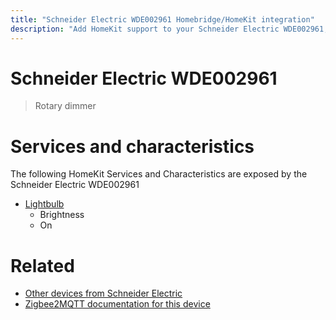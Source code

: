 ```yaml
---
title: "Schneider Electric WDE002961 Homebridge/HomeKit integration"
description: "Add HomeKit support to your Schneider Electric WDE002961, using Homebridge, Zigbee2MQTT and homebridge-z2m."
---
```

<!---
This file has been GENERATED using src/docgen/docgen.ts
DO NOT EDIT THIS FILE MANUALLY!
-->
# Schneider Electric WDE002961
> Rotary dimmer


# Services and characteristics
The following HomeKit Services and Characteristics are exposed by
the Schneider Electric WDE002961

* [Lightbulb](../../light.md)
  * Brightness
  * On


# Related
* [Other devices from Schneider Electric](../index.md#schneider_electric)
* [Zigbee2MQTT documentation for this device](https://www.zigbee2mqtt.io/devices/WDE002961.html)